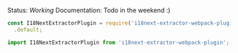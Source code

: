 Status: _Working_
Documentation: Todo in the weekend :)

```javascript
const I18NextExtractorPlugin = require('i18next-extractor-webpack-plugin')
  .default;
```

```javascript
import I18NextExtractorPlugin from 'i18next-extractor-webpack-plugin';
```
